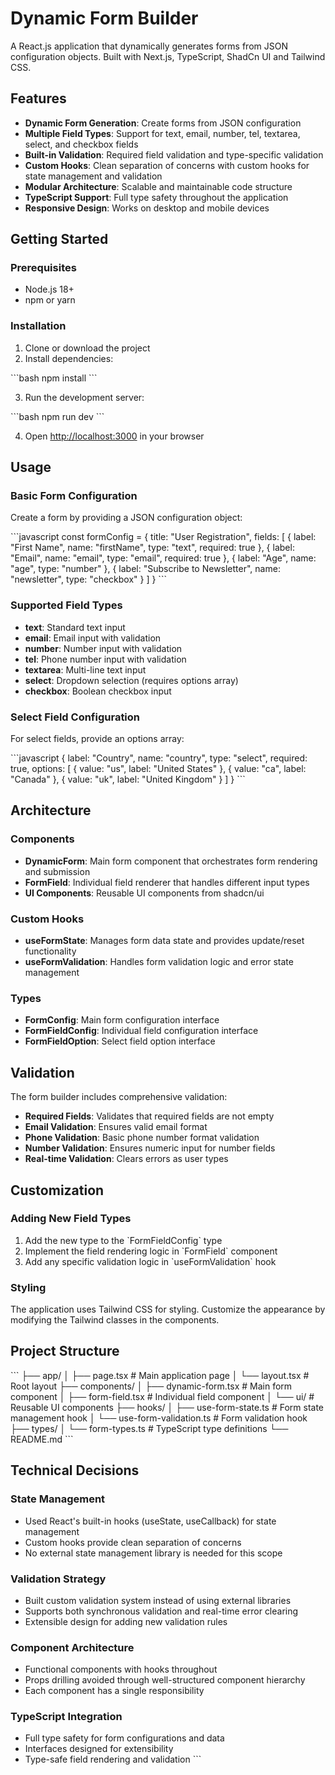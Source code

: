 # Dynamic Form Builder

A React.js application that dynamically generates forms from JSON configuration objects. Built with Next.js, TypeScript, ShadCn UI and Tailwind CSS.

## Features

- **Dynamic Form Generation**: Create forms from JSON configuration
- **Multiple Field Types**: Support for text, email, number, tel, textarea, select, and checkbox fields
- **Built-in Validation**: Required field validation and type-specific validation
- **Custom Hooks**: Clean separation of concerns with custom hooks for state management and validation
- **Modular Architecture**: Scalable and maintainable code structure
- **TypeScript Support**: Full type safety throughout the application
- **Responsive Design**: Works on desktop and mobile devices

## Getting Started

### Prerequisites

- Node.js 18+
- npm or yarn

### Installation

1. Clone or download the project
2. Install dependencies:

\`\`\`bash
npm install
\`\`\`

3. Run the development server:

\`\`\`bash
npm run dev
\`\`\`

4. Open [http://localhost:3000](http://localhost:3000) in your browser

## Usage

### Basic Form Configuration

Create a form by providing a JSON configuration object:

\`\`\`javascript
const formConfig = {
title: "User Registration",
fields: [
{
label: "First Name",
name: "firstName",
type: "text",
required: true
},
{
label: "Email",
name: "email",
type: "email",
required: true
},
{
label: "Age",
name: "age",
type: "number"
},
{
label: "Subscribe to Newsletter",
name: "newsletter",
type: "checkbox"
}
]
}
\`\`\`

### Supported Field Types

- **text**: Standard text input
- **email**: Email input with validation
- **number**: Number input with validation
- **tel**: Phone number input with validation
- **textarea**: Multi-line text input
- **select**: Dropdown selection (requires options array)
- **checkbox**: Boolean checkbox input

### Select Field Configuration

For select fields, provide an options array:

\`\`\`javascript
{
label: "Country",
name: "country",
type: "select",
required: true,
options: [
{ value: "us", label: "United States" },
{ value: "ca", label: "Canada" },
{ value: "uk", label: "United Kingdom" }
]
}
\`\`\`

## Architecture

### Components

- **DynamicForm**: Main form component that orchestrates form rendering and submission
- **FormField**: Individual field renderer that handles different input types
- **UI Components**: Reusable UI components from shadcn/ui

### Custom Hooks

- **useFormState**: Manages form data state and provides update/reset functionality
- **useFormValidation**: Handles form validation logic and error state management

### Types

- **FormConfig**: Main form configuration interface
- **FormFieldConfig**: Individual field configuration interface
- **FormFieldOption**: Select field option interface

## Validation

The form builder includes comprehensive validation:

- **Required Fields**: Validates that required fields are not empty
- **Email Validation**: Ensures valid email format
- **Phone Validation**: Basic phone number format validation
- **Number Validation**: Ensures numeric input for number fields
- **Real-time Validation**: Clears errors as user types

## Customization

### Adding New Field Types

1. Add the new type to the \`FormFieldConfig\` type
2. Implement the field rendering logic in \`FormField\` component
3. Add any specific validation logic in \`useFormValidation\` hook

### Styling

The application uses Tailwind CSS for styling. Customize the appearance by modifying the Tailwind classes in the components.

## Project Structure

\`\`\`
├── app/
│ ├── page.tsx # Main application page
│ └── layout.tsx # Root layout
├── components/
│ ├── dynamic-form.tsx # Main form component
│ ├── form-field.tsx # Individual field component
│ └── ui/ # Reusable UI components
├── hooks/
│ ├── use-form-state.ts # Form state management hook
│ └── use-form-validation.ts # Form validation hook
├── types/
│ └── form-types.ts # TypeScript type definitions
└── README.md
\`\`\`

## Technical Decisions

### State Management

- Used React's built-in hooks (useState, useCallback) for state management
- Custom hooks provide clean separation of concerns
- No external state management library is needed for this scope

### Validation Strategy

- Built custom validation system instead of using external libraries
- Supports both synchronous validation and real-time error clearing
- Extensible design for adding new validation rules

### Component Architecture

- Functional components with hooks throughout
- Props drilling avoided through well-structured component hierarchy
- Each component has a single responsibility

### TypeScript Integration

- Full type safety for form configurations and data
- Interfaces designed for extensibility
- Type-safe field rendering and validation
\`\`\`
